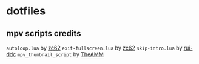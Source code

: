 # dotfiles
## mpv scripts credits
`autoloop.lua` by [zc62](https://github.com/zc62/mpv-scripts/blob/master/autoloop.lua)
`exit-fullscreen.lua` by [zc62](https://github.com/zc62/mpv-scripts/blob/master/exit-fullscreen.lua)
`skip-intro.lua` by [rui-ddc](https://github.com/rui-ddc/skip-intro/blob/master/skip-intro.lua)
`mpv_thumbnail_script` by [TheAMM](https://github.com/TheAMM/mpv_thumbnail_script)
